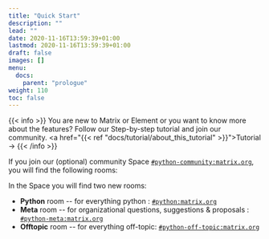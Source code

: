 ```yaml
---
title: "Quick Start"
description: ""
lead: ""
date: 2020-11-16T13:59:39+01:00
lastmod: 2020-11-16T13:59:39+01:00
draft: false
images: []
menu:
  docs:
    parent: "prologue"
weight: 110
toc: false
---
```


{{< info >}}
You are new to Matrix or Element or you want to know more about the
features? Follow our Step-by-step tutorial and join our community.
<a href="{{< ref "docs/tutorial/about_this_tutorial" >}}">Tutorial →</a>
{{< /info >}}

If you join our (optional) community Space 
<a href="https://matrix.to/#/#python-community:matrix.org" target="_blank">`#python-community:matrix.org`</a>,
you will find the following rooms:
 
In the Space you will find two new rooms:
- **Python** room -- for everything python : 
  <a href="https://matrix.to/#/#python:matrix.org" target="_blank">
  `#python:matrix.org`
  </a>
- **Meta** room -- for organizational questions, suggestions & proposals : 
  <a href="https://matrix.to/#/#python-meta:matrix.org" target="_blank">
  `#python-meta:matrix.org`
  </a>
- **Offtopic** room -- for everything off-topic:
  <a href="https://matrix.to/#/#python-off-topic:matrix.org" target="_blank">
  `#python-off-topic:matrix.org`
  </a>
